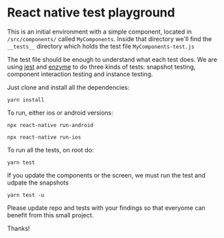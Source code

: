 # React native test playground

This is an initial environment with a simple component, located in ```/src/components/``` called ```MyComponents```.
Inside that directory we'll find the ```__tests__``` directory which holds the test file ```MyComponents-test.js```

The test file should be enough to understand what each test does. We are using [jest](https://jestjs.io/)
and [enzyme](https://enzymejs.github.io/enzyme/) to do three kinds of tests: 
snapshot testing, component interaction testing and instance testing.

Just clone and install all the dependencies:

```
yarn install
```

To run, either ios or android versions:
```
npx react-native run-android
```
```
npx react-native run-ios
```

To run all the tests, on root do:
```
yarn test
```

If you update the components or the screen, we must run the test and udpate the snapshots
```
yarn test -u
```

Please update repo and tests with your findings so that everyome can benefit from this small project. 

Thanks!
